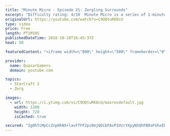 ```yaml
---
title: "Minute Micro - Episode 21: Zergling Surrounds"
excerpt: "Difficulty rating: 4/10  Minute Micro is a series of 1-minute videos explaining how to perform common micro techniques. This episode is on zergling surrounds.  twitch.tv/Quasarprintf"
originalUrl: https://youtube.com/watch?v=C9OQtuRK8cU
type: video
price: Free
length: PT1M10S
publishedDateTime: 2018-10-18T16:45:37Z
heat: 50

featuredContent: "<iframe width=\"800\" height=\"500\" frameborder=\"0\" src=\"https://www.youtube.com/embed/C9OQtuRK8cU\" allow=\"accelerometer; autoplay; encrypted-media; gyroscope; picture-in-picture\" allowfullscreen></iframe>"

provider:
  name: QuasarGamers
  domain: youtube.com

topics:
  - StarCraft 2
  - Zerg

images:
  - url: https://i.ytimg.com/vi/C9OQtuRK8cU/maxresdefault.jpg
    width: 1280
    height: 720
    isCached: true

secured: "Zg0hTcMpCcZnpHkNX+lavFfFF2pz0mjQDibFAvP1UzrYXpyN5QhFB0oFGhxEBvIrweTzDygQ6zSyuI2wz6TS6bYk9vnNQJ0Jn7wQx4lSbJyVn8ZF4dkEwj2FEECoU6tIbHGU+Gs8dKQUYqGZApS67oBRVZRTq3Lr+8Ox7PVHAiIp8uneDvo3FmxfBMArCJQzsDBV+RA0BSabeUwMKTLQblASN8m8+HnqSNE1eRGnW4wEjnzgyCapyO4sHaXrW5sArEuVODWhhO7ywuaN0NvVoTSLJBIB1HH4TteuXhftfvasOalnH80kJXO7eob+IODD4ySg+ERkxoUZLjTSo/WDyij9UmPwa99uq60sW3Vwuq+2pESqKSl8pQoGXNu6k+MfMNYU9An4Z3gTVr+y+7r7G6vz52pHy/OTNri7e/R17tw=;vmFS/zPfJjiC+1VeVlqckw=="
---
```


